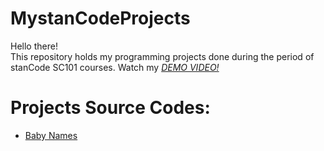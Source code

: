 # MystanCodeProjects
Hello there!\
This repository holds my programming projects done during the period of stanCode SC101 courses. 
Watch my *[DEMO VIDEO!](https://www.youtube.com/playlist?app=desktop&list=PL6FWNwNPGCE56gP3lxhYPLoUbqE_unUiP)*

# Projects Source Codes: #
* [Baby Names]()
